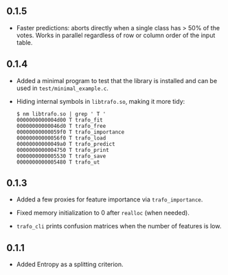 ## 0.1.5

- Faster predictions: aborts directly when a single class has > 50% of
  the votes. Works in parallel regardless of row or column order of
  the input table.

## 0.1.4

- Added a minimal program to test that the library is installed and
  can be used in `test/minimal_example.c`.

- Hiding internal symbols in `libtrafo.so`, making it more tidy:

  ```
  $ nm libtrafo.so | grep ' T '
  0000000000004d00 T trafo_fit
  00000000000046d0 T trafo_free
  00000000000059f0 T trafo_importance
  00000000000056f0 T trafo_load
  00000000000049a0 T trafo_predict
  0000000000004750 T trafo_print
  0000000000005530 T trafo_save
  0000000000005480 T trafo_ut
  ```

## 0.1.3

- Added a few proxies for feature importance via `trafo_importance`.

- Fixed memory initialization to 0 after `realloc` (when needed).

- `trafo_cli` prints confusion matrices when the number of features is low.

## 0.1.1

- Added Entropy as a splitting criterion.
